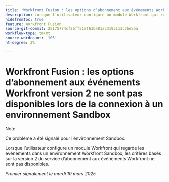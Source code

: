 ```yaml
---
title: 'Workfront Fusion : les options d’abonnement aux événements Workfront version 2 ne sont pas disponibles lors de la connexion à un environnement Sandbox'
description: Lorsque l’utilisateur configure un module Workfront qui regarde les événements dans un environnement Workfront Sandbox, les critères basés sur la version 2 du service d’abonnement aux événements Workfront ne sont pas disponibles.
hidefromtoc: true
feature: Workfront Fusion
source-git-commit: 25175774cf26ff51af61ba81a33195113c7be5aa
workflow-type: tm+mt
source-wordcount: '105'
ht-degree: 3%

---
```



# Workfront Fusion : les options d’abonnement aux événements Workfront version 2 ne sont pas disponibles lors de la connexion à un environnement Sandbox

>[!NOTE]
>
>Ce problème a été signalé pour l’environnement Sandbox.

Lorsque l’utilisateur configure un module Workfront qui regarde les événements dans un environnement Workfront Sandbox, les critères basés sur la version 2 du service d’abonnement aux événements Workfront ne sont pas disponibles.

_Premier signalement le mardi 10 mars 2025._
